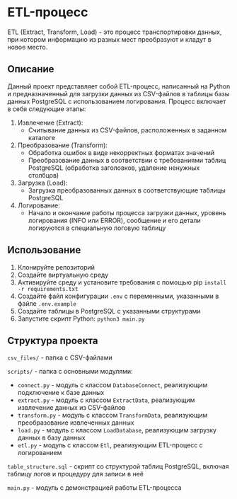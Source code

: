 # ETL-процесс
ETL (Extract, Transform, Load) - это процесс транспортировки данных, при котором информацию из разных мест преобразуют и кладут в новое место.
## Описание
Данный проект представляет собой ETL-процесс, написанный на Python и предназначенный для загрузки данных из CSV-файлов в таблицы базы данных PostgreSQL с использованием логирования. Процесс включает в себя следующие этапы:
1. Извлечение (Extract):  
    - Считывание данных из CSV-файлов, расположенных в заданном каталоге
2. Преобразование (Transform):
    - Обработка ошибок в виде некорректных форматах значений
    - Преобразование данных в соответствии с требованиями таблиц PostgreSQL (обработка заголовков, удаление ненужных столбцов)
3. Загрузка (Load):
   - Загрузка преобразованных данных в соответствующие таблицы PostgreSQL
4. Логирование:
    - Начало и окончание работы процесса загрузки данных, уровень логирования (INFO или ERROR), сообщение и его детали логируются в специальную логовую таблицу  
## Использование
1. Клонируйте репозиторий
2. Создайте виртуальную среду 
3. Активируйте среду и установите требования с помощью pip ```install -r requirements.txt```
4. Создайте файл конфигурации ```.env``` с переменными, указанными в файле ```.env.example```
5. Создайте таблицы в PostgreSQL с указанными структурами
6. Запустите скрипт Python: ```python3 main.py```
## Структура проекта
```csv_files/``` - папка с CSV-файлами

```scripts/``` - папка с основными модулями:
- ```connect.py``` - модуль с классом ```DatabaseConnect```, реализующим подключение к базе данных
- ```extract.py``` - модуль с классом ```ExtractData```, реализующим извлечение данных из CSV-файлов
- ```transform.py``` - модуль с классом ```TransformData```, реализующим преобразование извлеченных данных
- ```load.py``` - модуль с классом ```LoadDatabase```, реализующим загрузку данных в базу данных
- ```etl.py``` - модуль с классом ```Etl```, реализующим ETL-процесс с логированием

```table_structure.sql``` - скрипт со структурой таблиц PostgreSQL, включая таблицу логов и процедуру для записи в неё

```main.py``` - модуль с демонстрацией работы ETL-процесса
